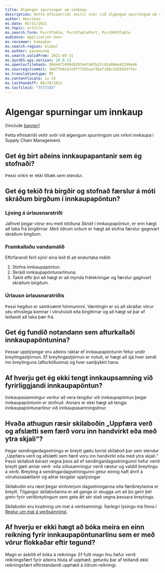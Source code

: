 ```yaml
---
title: Algengar spurningar um innkaup
description: Þetta efnisatriði veitir svör við algengum spurningum um virkni innkaupa í Supply Chain Management
author: Henrikan
ms.date: 05/31/2021
ms.topic: article
ms.search.form: PurchTable, PurchTablePart, PurchRFQTable
audience: Application User
ms.reviewer: kamaybac
ms.search.region: Global
ms.author: yanansong
ms.search.validFrom: 2021-05-31
ms.dyn365.ops.version: 10.0.13
ms.openlocfilehash: 99d44f2409d8207ed7a0fb1fc92a99de42240e86
ms.sourcegitcommit: 3b87f042a7e97f72b5aa73bef186c5426b937fec
ms.translationtype: MT
ms.contentlocale: is-IS
ms.lasthandoff: 09/29/2021
ms.locfileid: "7577193"
---
```

# <a name="procurement-faq"></a>Algengar spurningar um innkaup

[!include [banner](../includes/banner.md)]

Þetta efnisatriði veitir svör við algengum spurningum um virkni innkaupa í Supply Chain Management.

## <a name="can-i-show-only-purchase-orders-that-i-created"></a>Get ég birt aðeins innkaupapantanir sem ég stofnaði?

Þessi virkni er ekki tiltæk sem stendur.

## <a name="can-i-reserve-inventory-and-create-transactions-against-registered-inventory-on-a-purchase-order"></a>Get ég tekið frá birgðir og stofnað færslur á móti skráðum birgðum í innkaupapöntun?

### <a name="issue-description"></a>Lýsing á úrlausnaratriði

Jafnvel þegar vörur eru með stöðuna *Skráð* í innkaupapöntun, er enn hægt að taka frá birgðirnar. Með öðrum orðum er hægt að stofna færslur gagnvart skráðum birgðum.

### <a name="reproduce-the-issue"></a>Framkallaðu vandamálið

Eftirfarandi ferli sýnir eina leið til að endurtaka málið.

1. Stofna innkaupapöntun.
2. Skráið innkaupapöntunarlínuna.
3. Takið eftir því að hægt er að mynda frátekningar og færslur gagnvart skráðum birgðum.

### <a name="issue-resolution"></a>Úrlausn úrlausnaratriðis

Þessi hegðun er samkvæmt hönnuninni. Væntingin er sú að skráðar vörur séu efnislega komnar í vöruhúsið eða birgðirnar og að hægt sé þar af leiðandi að taka þær frá.

## <a name="can-i-find-the-user-who-canceled-a-purchase-order"></a>Get ég fundið notandann sem afturkallaði innkaupapöntunina?

Þessar upplýsingar eru aðeins raktar ef innkaupapöntunin fellur undir breytingastjórnun. Ef breytingastjórnun er notuð, er hægt að sjá hver sendi inn breytinguna (afturköllunina) og hver samþykkti hana.

## <a name="why-cant-i-link-a-purchase-agreement-to-an-existing-purchase-order"></a>Af hverju get ég ekki tengt innkaupsamning við fyrirliggjandi innkaupapöntun?

Innkaupasamningur verður að vera tengdur við innkaupapöntun þegar innkaupapöntunin er stofnuð. Annars er ekki hægt að tengja innkaupapöntunarlínur við innkaupasamningslínur.

## <a name="what-check-triggers-the-update-prices-and-discounts-entered-manually-or-external-document-message"></a>Hvaða athugun ræsir skilaboðin „Uppfæra verð og afslætti sem færð voru inn handvirkt eða með ytra skjali“?

Þegar sendingardagsetningu er breytt gætu borist skilaboð þar sem stendur „Uppfæra verð og afslætti sem færð voru inn handvirkt eða með ytra skjali.“ Þessi skilaboð berast vegna þess að ef sendingardagsetningunni hefur verið breytt gæti annar verð- eða sölusamningur verið ræstur og valdið breytingu á verði. Breyting á sendingardagsetningunni getur einnig haft áhrif á vöruhúsaáætlanir og aðrar tengdar upplýsingar.

Skilaboðin eru ræst þegar einhverjum dagsetninganna eða færibreytanna er breytt. Tilgangur skilaboðanna er að ganga úr skugga um að þú gerir þér grein fyrir verðbreytingum sem geta átt sér stað vegna þessara breytinga.

Skilaboðin eru kvaðning um mat á verðsamningi. Ítarlegri lýsingu má finna í [Reglur um mat á verðsamningi](/dynamicsax-2012/appuser-itpro/trade-agreement-evaluation-policies-white-paper).

## <a name="why-cant-i-post-more-than-one-invoice-for-a-purchase-order-line-that-has-category-based-items"></a>Af hverju er ekki hægt að bóka meira en einn reikning fyrir innkaupapöntunarlínu sem er með vörur flokkaðar eftir tegund?

Magn er áskilið ef bóka á reikninga. Ef fullt magn línu hefur verið reikningsfært fyrir aðeins hluta af upphæð, geturðu þar af leiðandi ekki reikningsfært eftirstandandi upphæð á öðrum reikningi.

